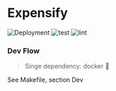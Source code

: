 # Expensify
![Deployment](https://github.com/rdok/expensify/workflows/prod-deploy/badge.svg) ![test](https://github.com/rdok/expensify/workflows/test/badge.svg) ![lint](https://github.com/rdok/expensify/workflows/lint/badge.svg)

### Dev Flow
> Singe dependency: docker 🐋

See Makefile, section Dev